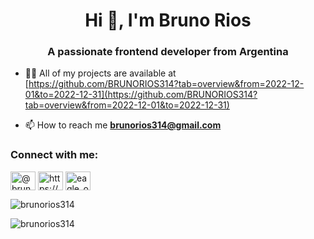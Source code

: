 <h1 align="center">Hi 👋, I'm Bruno Rios</h1>
<h3 align="center">A passionate frontend developer from Argentina</h3>

- 👨‍💻 All of my projects are available at [https://github.com/BRUNORIOS314?tab=overview&from=2022-12-01&to=2022-12-31](https://github.com/BRUNORIOS314?tab=overview&from=2022-12-01&to=2022-12-31)

- 📫 How to reach me **brunorios314@gmail.com**

<h3 align="left">Connect with me:</h3>
<p align="left">
<a href="https://twitter.com/@brunoo_only" target="blank"><img align="center" src="https://raw.githubusercontent.com/rahuldkjain/github-profile-readme-generator/master/src/images/icons/Social/twitter.svg" alt="@brunoo_only" height="30" width="40" /></a>
<a href="https://linkedin.com/in/https://www.linkedin.com/in/bruno-rios-0212031aa/" target="blank"><img align="center" src="https://raw.githubusercontent.com/rahuldkjain/github-profile-readme-generator/master/src/images/icons/Social/linked-in-alt.svg" alt="https://www.linkedin.com/in/bruno-rios-0212031aa/" height="30" width="40" /></a>
<a href="https://instagram.com/eagle_onlyy" target="blank"><img align="center" src="https://raw.githubusercontent.com/rahuldkjain/github-profile-readme-generator/master/src/images/icons/Social/instagram.svg" alt="eagle_onlyy" height="30" width="40" /></a>
</p>



<p><img align="center" src="https://github-readme-stats.vercel.app/api/top-langs?username=brunorios314&show_icons=true&locale=en&layout=compact" alt="brunorios314" /></p>

<p><img align="center" src="https://github-readme-streak-stats.herokuapp.com/?user=brunorios314&" alt="brunorios314" /></p>
